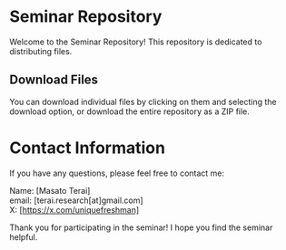 # Seminar Repository
Welcome to the Seminar Repository! This repository is dedicated to distributing files.

## Download Files
You can download individual files by clicking on them and selecting the download option, or download the entire repository as a ZIP file.

# Contact Information
If you have any questions, please feel free to contact me:

Name: [Masato Terai]<br>
email: [terai.research[at]gmail.com]<br>
X: [https://x.com/uniquefreshman]<br>

Thank you for participating in the seminar! I hope you find the seminar helpful.
